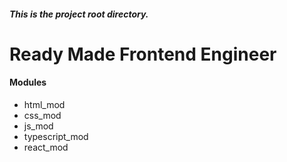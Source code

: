 ##### This is the project root directory.

# Ready Made Frontend Engineer

#### Modules
- html_mod
- css_mod
- js_mod
- typescript_mod
- react_mod
